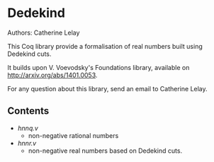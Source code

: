 Dedekind
===============

Authors: Catherine Lelay

This Coq library provide a formalisation of real numbers built using
Dedekind cuts.

It builds upon V. Voevodsky's Foundations library, available on
http://arxiv.org/abs/1401.0053.

For any question about this library, send an email to Catherine Lelay.

## Contents

* *hnnq.v*
  * non-negative rational numbers
* *hnnr.v*
  * non-negative real numbers based on Dedekind cuts.
